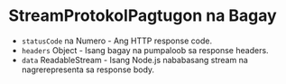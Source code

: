 # StreamProtokolPagtugon na Bagay

* `statusCode` na Numero - Ang HTTP response code.
* `headers` Object - Isang bagay na pumpaloob sa response headers.
* `data` ReadableStream - Isang Node.js nababasang stream na nagrerepresenta sa response body.